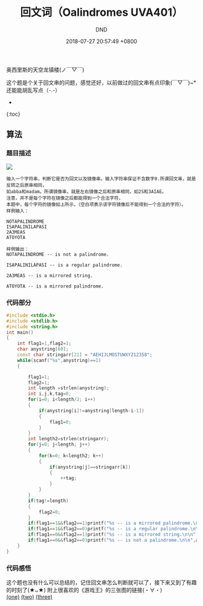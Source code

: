 ﻿---
layout: post
title:  "回文词（Oalindromes UVA401）"
date:   2018-07-27 20:57:49 +0800
categories: C-program-language
tags: C-program-language
img: http://or4d8nhvk.bkt.clouddn.com/18-7-27/91340908.jpg
author: DND
---

奥西里斯的天空龙镇楼(ノ￣▽￣)

这个题是个关于回文串的问题，感觉还好，以前做过的回文串有点印象(￣▽￣)~*
还能能胡乱写点（-.-）

* 
{:toc}

## 算法

### 题目描述
![](http://or4d8nhvk.bkt.clouddn.com/18-7-27/83966553.jpg)
```
输入一个字符串，判断它是否为回文以及镜像串。输入字符串保证不含数字0.所谓回文串，就是反转之后原串相同，
如abba和madam。所谓镜像串，就是左右镜像之后和原串相同，如2S和3AIAE。
注意，并不是每个字符在镜像之后都能得到一个合法字符，
本题中，每个字符的镜像如上所示，（空白项表示该字符镜像后不能得到一个合法的字符）。
样例输入：

NOTAPALINDROME 
ISAPALINILAPASI 
2A3MEAS 
ATOYOTA

样例输出：
NOTAPALINDROME -- is not a palindrome.
 
ISAPALINILAPASI -- is a regular palindrome.
 
2A3MEAS -- is a mirrored string.
 
ATOYOTA -- is a mirrored palindrome.
```

### 代码部分

```c++
#include <stdio.h>
#include <stdlib.h>
#include <string.h>
int main()
{
    int flag1=1,flag2=1;
    char anystring[60];
    const char stringarr[21] = "AEHIJLMOSTUWXYZ12358";
    while(scanf("%s",anystring)==1)
    {

        flag1=1;
        flag2=1;
        int length =strlen(anystring);
        int i,j,k,tag=0;
        for(i=0; i<length/2; i++)
        {
            if(anystring[i]!=anystring[length-i-1])
            {
                flag1=0;
            }
        }
        int length2=strlen(stringarr);
        for(j=0; j<length; j++)
        {
            for(k=0; k<length2; k++)
            {
                if(anystring[j]==stringarr[k])
                {
                    ++tag;
                }
            }
        }
        if(tag!=length)
        {
            flag2=0;
        }
        if(flag1==1&&flag2==1)printf("%s -- is a mirrored palindrome.\n\n",anystring);
        if(flag1==1&&flag2==0)printf("%s -- is a regular palindrome.\n\n",anystring);
        if(flag1==0&&flag2==1)printf("%s -- is a mirrored string.\n\n",anystring);
        if(flag1==0&&flag2==0)printf("%s -- is not a palindrome.\n\n",anystring);
    }
}


```
### 代码感悟
这个题也没有什么可以总结的，记住回文串怎么判断就可以了，接下来又到了有趣的时刻了(★ᴗ★)
附上很喜欢的《游戏王》的三张图的链接(・∀・)  
[(one)](http://or4d8nhvk.bkt.clouddn.com/18-7-27/32533145.jpg) 
[(two)](http://or4d8nhvk.bkt.clouddn.com/18-7-27/64024113.jpg) 
[(three)](http://or4d8nhvk.bkt.clouddn.com/18-7-27/80024871.jpg) 

